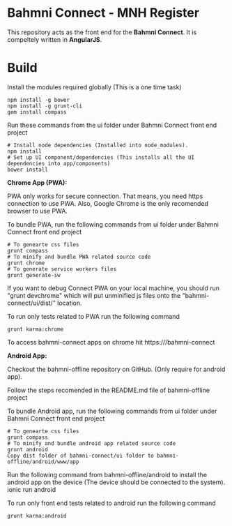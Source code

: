 # Bahmni Connect - MNH Register

This repository acts as the front end for the **Bahmni Connect**. It is compeltely written in **AngularJS**.

# Build

Install the modules required globally (This is a one time task)

    npm install -g bower
    npm install -g grunt-cli
    gem install compass

Run these commands from the ui folder under Bahmni Connect front end project

    # Install node dependencies (Installed into node_modules).
    npm install
    # Set up UI component/dependencies (This installs all the UI dependencies into app/components)
    bower install

**Chrome App (PWA):**

PWA only works for  secure connection. That means, you need https connection to use PWA. Also, Google Chrome is the only recomended browser to use PWA.

To bundle PWA, run the following commands from ui folder under Bahmni Connect front end project

    # To genearte css files
    grunt compass
    # To minify and bundle PWA related source code
    grunt chrome
    # To generate service workers files
    grunt generate-sw

If you want to debug Connect PWA on your local machine, you should run "grunt devchrome" which will put unminified js files onto the "bahmni-connect/ui/dist/" location.

To run only tests related to PWA run the following command

    grunt karma:chrome

To access bahmni-connect apps on chrome hit https://<host name>/bahmni-connect


**Android App:**

Checkout the bahmni-offline repository on GitHub. (Only require for android app).

Follow the steps recomended in the README.md file of bahmni-offline project

To bundle Android app, run the following commands from ui folder under Bahmni Connect front end project
    
	# To genearte css files
    grunt compass
    # To minify and bundle android app related source code
    grunt android
    Copy dist folder of bahmni-connect/ui folder to bahmni-offline/android/www/app

Run the following command from bahmni-offline/android to install the android app on the device (The device should be connected to the system).
    ionic run android

To run only front end tests related to android run the following command
    
	grunt karma:android